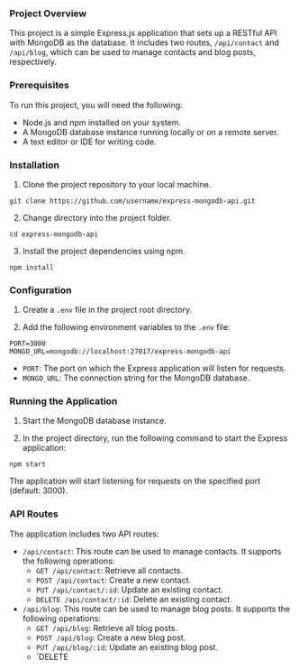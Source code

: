  ### Project Overview

This project is a simple Express.js application that sets up a RESTful API with MongoDB as the database. It includes two routes, `/api/contact` and `/api/blog`, which can be used to manage contacts and blog posts, respectively.

### Prerequisites

To run this project, you will need the following:

- Node.js and npm installed on your system.
- A MongoDB database instance running locally or on a remote server.
- A text editor or IDE for writing code.

### Installation

1. Clone the project repository to your local machine.

```
git clone https://github.com/username/express-mongodb-api.git
```

2. Change directory into the project folder.

```
cd express-mongodb-api
```

3. Install the project dependencies using npm.

```
npm install
```

### Configuration

1. Create a `.env` file in the project root directory.

2. Add the following environment variables to the `.env` file:

```
PORT=3000
MONGO_URL=mongodb://localhost:27017/express-mongodb-api
```

- `PORT`: The port on which the Express application will listen for requests.
- `MONGO_URL`: The connection string for the MongoDB database.

### Running the Application

1. Start the MongoDB database instance.

2. In the project directory, run the following command to start the Express application:

```
npm start
```

The application will start listening for requests on the specified port (default: 3000).

### API Routes

The application includes two API routes:

- `/api/contact`: This route can be used to manage contacts. It supports the following operations:
  - `GET /api/contact`: Retrieve all contacts.
  - `POST /api/contact`: Create a new contact.
  - `PUT /api/contact/:id`: Update an existing contact.
  - `DELETE /api/contact/:id`: Delete an existing contact.
- `/api/blog`: This route can be used to manage blog posts. It supports the following operations:
  - `GET /api/blog`: Retrieve all blog posts.
  - `POST /api/blog`: Create a new blog post.
  - `PUT /api/blog/:id`: Update an existing blog post.
  - `DELETE

